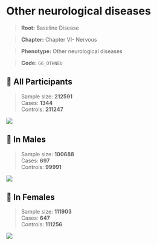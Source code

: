 # Other neurological diseases

> **Root:** Baseline Disease  

> **Chapter:** Chapter VI- Nervous  

> **Phenotype:** Other neurological diseases  

> **Code:** `G6_OTHNEU`

## 🧪 All Participants  
> Sample size: **212591**  
> Cases: **1344**  
> Controls: **211247**
<img src="/Disease/Figures/ALL/Baseline/G6_OTHNEU.png"/>
<CsvTable src="/Disease/Data/ALL/Baseline/LG_G6_OTHNEU.csv" label="🔍 View full results" />

## 👨 In Males  
> Sample size: **100688**  
> Cases: **697**  
> Controls: **99991**
<img src="/Disease/Figures/Male/Baseline/G6_OTHNEU.png"/>
<CsvTable src="/Disease/Data/Male/Baseline/LG_G6_OTHNEU.csv" label="🔍 View full results" />

## 👩 In Females  
> Sample size: **111903**  
> Cases: **647**  
> Controls: **111256**
<img src="/Disease/Figures/Female/Baseline/G6_OTHNEU.png"/>
<CsvTable src="/Disease/Data/Female/Baseline/LG_G6_OTHNEU.csv" label="🔍 View full results" />
